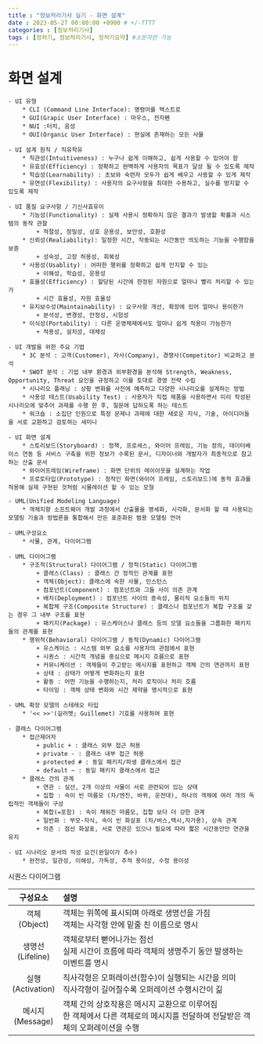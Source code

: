 ```yaml
---
title : "정보처리기사 실기 - 화면 설계"
date : 2023-05-27 00:00:00 +0900 # +/-TTTT
categories : [정보처리기사]
tags : [정처기, 정보처리기사, 정처기요약] #소문자만 가능
---
```


# **화면 설계**

	- UI 유형
		* CLI (Command Line Interface): 명령어를 텍스트로
		* GUI(Grapic User Interface) : 마우스, 전자펜
		* NUI :터치, 음성
		* OUI(Organic User Interface) : 현실에 존재하는 모든 사물
		
	- UI 설계 원칙 / 직유학유
		* 직관성(Intuitiveness) : 누구나 쉽게 이해하고, 쉽게 사용할 수 있어야 함
		* 유효성(Efficiency) : 정확하고 완벽하게 사용자의 목표가 달성 될 수 있도록 제작
		* 학습성(Learnability) : 초보와 숙련자 모두가 쉽게 배우고 사용할 수 있게 제작
		* 유연성(Flexibility) : 사용자의 요구사항을 최대한 수용하고, 실수를 방지할 수 있도록 제작
		
	- UI 품질 요구사항 / 기신사효유이
		* 기능성(Functionality) : 실제 사용시 정확하지 않은 결과가 발생할 확률과 시스템의 동작 관찰
			+ 적절성, 정밀성, 상호 운용성, 보안성, 호환성
		* 신뢰성(Realiability): 일정한 시간, 작동되는 시간동안 의도하는 기능을 수행함을 보증
			+ 성숙성, 고장 허용성, 회복성
		* 사용성(Usablity) : 어떠한 행위를 정확하고 쉽게 인지할 수 있는
			+ 이해성, 학습성, 운용성
		* 효율성(Efficiency) : 할당된 시간에 한정된 자원으로 얼마나 빨리 처리할 수 있는가
			+ 시간 효율성, 자원 효율성
		* 유지보수성(Maintainability) : 요구사항 개선, 확장에 있어 얼마나 용이한가
			+ 분석성, 변경성, 안정성, 시험성
		* 이식성(Portability) : 다른 운영체제에서도 얼마나 쉽게 적용이 가능한가
			+ 적용성, 설치성, 대체성
			
	- UI 개발을 위한 주요 기법
		* 3C 분석 : 고객(Customer), 자사(Company), 경쟁사(Competitor) 비교하고 분석
		* SWOT 분석 : 기업 내부 환경과 외부환경을 분석해 Strength, Weakness, Opportunity, Threat 요인을 규정하고 이를 토대로 경영 전략 수립
		* 시나리오 플래닝 : 상황 변화를 사전에 예측하고 다양한 시나리오를 설계하는 방법
		* 사용성 테스트(Usability Test) : 사용자가 직접 제품을 사용하면서 미리 작성된 시나리오에 맞추어 과제를 수행 한 후, 질문에 답하도록 하는 테스트
		* 워크숍 : 소집단 인원으로 특정 문제나 과제에 대한 새로운 지식, 기술, 아이디어들을 서로 교환하고 검토하는 세미나
		
	- UI 화면 설계
		* 스토리보드(Storyboard) : 정책, 프로세스, 와이어 프레임, 기능 정의, 데이터베이스 연동 등 서비스 구축을 위한 정보가 수록된 문서, 디자이너와 개발자가 최종적으로 참고하는 산출 문서
		* 와이어프레임(Wireframe) : 화면 단위의 레이아웃을 설계하는 작업
		* 프로토타입(Prototype) : 정적인 화면(와이어 프레임, 스토리보드)에 동적 효과를 적용해 실제 구현된 것처럼 시뮬레이션 할 수 있는 모형
		
	- UML(Unified Modeling Language)
		* 객체지향 소프트웨어 개발 과정에서 산출물을 명세화, 시각화, 문서화 할 때 사용되는 모델링 기술과 방법론을 통합해서 만든 표준화된 범용 모델링 언어
		
	- UML구성요소
		* 사물, 관계, 다이어그램
		
	- UML 다이어그램
		* 구조적(Structural) 다이어그램 / 정적(Static) 다이어그램
			+ 클래스(Class) : 클래스 간 정적인 관계를 표현
			+ 객체(Object): 클래스에 속한 사물, 인스턴스
			+ 컴포넌트(Component) : 컴포넌트와 그들 사이 의존 관계
			+ 배치(Deployment) : 컴포넌트 사이의 종속성, 물리적 요소들의 위치
			+ 복합체 구조(Composite Structure) : 클래스나 컴포넌트가 복합 구조를 갖는 경우 그 내부 구조를 표현
			+ 패키지(Package) : 유스케이스나 클래스 등의 모델 요소들을 그룹화한 패키지들의 관계를 표현
		* 행위적(Behavioral) 다이어그램 / 동적(Dynamic) 다이어그램
			+ 유스케이스 : 시스템 외부 요소를 사용자의 관점에서 표현
			+ 시퀀스 : 시간적 개념을 중심으로 메시지 흐름으로 표현
			+ 커뮤니케이션 : 객체들이 주고받는 메시지를 표현하고 객체 간의 연관까지 표현
			+ 상태 : 상태가 어떻게 변화하는지 표현
			+ 활동 : 어떤 기능을 수행하는지, 처리 로직이나 처리 흐름
			+ 타이밍 : 객체 상태 변화와 시간 제약을 명시적으로 표현
			
	- UML 확장 모델의 스테레오 타입
		* '<< >>'(길러멧; Guillemet) 기호를 사용하여 표현
		
	- 클래스 다이어그램
		* 접근제어자
			+ public + : 클래스 외부 접근 허용
			+ private - : 클래스 내부 접근 허용
			+ protected # : 동일 패키지/파생 클래스에서 접근
			+ default ~ : 동일 패키지 클래스에서 접근
		* 클래스 간의 관계
			+ 연관 : 실선, 2개 이상의 사물이 서로 관련되어 있는 상태
			+ 집합 : 속이 빈 마름모 (차/엔진, 바퀴, 운전대), 하나의 객체에 여러 개의 독립적인 객체들이 구성
			+ 복합(=포함) : 속이 채워진 마름모, 집합 보다 더 강한 관계
			+ 일반화 : 부모-자식, 속이 빈 화살표 (차/버스,택시,자가용), 상속 관계
			+ 의존 : 점선 화살표, 서로 연관은 있으나 필요에 따라 짧은 시간동안만 연관을 유지
			
	- UI 시나리오 문서의 작성 요건(완일이가 추수)
		* 완전성, 일관성, 이해성, 가독성, 추적 용이성, 수정 용이성



시퀀스 다이어그램

| 구성요소                      | 설명             |
|:----------------------------:|:-----------------|
| 객체 <br> (Object)          | 객체는 위쪽에 표시되며 아래로 생명선을 가짐 <br> 객체는 사각형 안에 밑줄 친 이름으로 명시 |
| 생명선 <br> (Lifeline) | 객체로부터 뻗어나가는 점선 <br> 실제 시간이 흐름에 따라 객체의 생명주기 동안 발생하는 이벤트를 명시 |
| 실행 <br> (Activation) | 직사각형은 오퍼레이션(함수)이 실행되는 시간을 의미 <br> 직사각형이 길어질수록 오퍼레이션 수행시간이 긺 |
| 메시지 <br> (Message) | 객체 간의 상호작용은 메시지 교환으로 이루어짐 <br> 한 객체에서 다른 객체로의 메시지를 전달하여 전달받은 객체의 오퍼레이션을 수행 |

